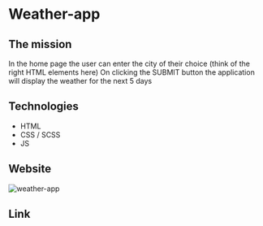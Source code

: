 # Weather-app

## The mission
In the home page the user can enter the city of their choice (think of the right HTML elements here)
On clicking the SUBMIT button the application will display the weather for the next 5 days

## Technologies
- HTML
- CSS / SCSS
- JS

## Website
![weather-app](./weather-app)

## Link
